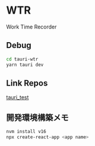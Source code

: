 # WTR
Work Time Recorder


## Debug

```bash
cd tauri-wtr
yarn tauri dev
```

## Link Repos

[tauri_test](https://github.com/marzg510/tauri_test)

## 開発環境構築メモ

```bash
nvm install v16
npx create-react-app <app name>
```

